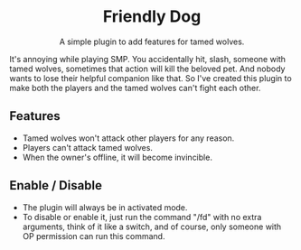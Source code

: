 <h1 align=center>Friendly Dog</h1>
<p align=center>A simple plugin to add features for tamed wolves.</p>

It's annoying while playing SMP. You accidentally hit, slash, someone with tamed wolves, sometimes that action will kill the beloved pet. And nobody wants to lose their helpful companion like that.
So I've created this plugin to make both the players and the tamed wolves can't fight each other.

## Features
- Tamed wolves won't attack other players for any reason.
- Players can't attack tamed wolves.
- When the owner's offline, it will become invincible.

## Enable / Disable
- The plugin will always be in activated mode.
- To disable or enable it, just run the command "/fd" with no extra arguments, think of it like a switch, and of course, only someone with OP permission can run this command.
